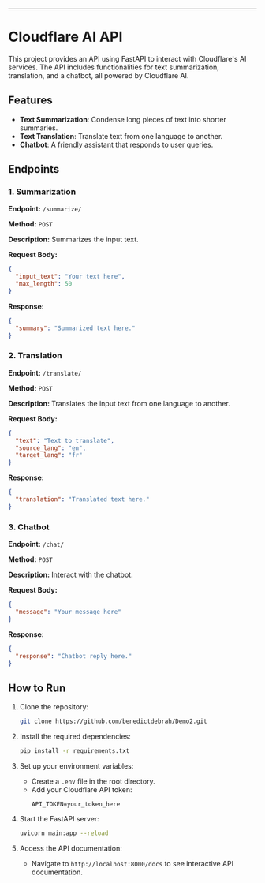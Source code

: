 ---

# Cloudflare AI API

This project provides an API using FastAPI to interact with Cloudflare's AI services. The API includes functionalities for text summarization, translation, and a chatbot, all powered by Cloudflare AI.

## Features

- **Text Summarization**: Condense long pieces of text into shorter summaries.
- **Text Translation**: Translate text from one language to another.
- **Chatbot**: A friendly assistant that responds to user queries.

## Endpoints

### 1. Summarization

**Endpoint:** `/summarize/`

**Method:** `POST`

**Description:** Summarizes the input text.

**Request Body:**
```json
{
  "input_text": "Your text here",
  "max_length": 50
}
```

**Response:**
```json
{
  "summary": "Summarized text here."
}
```

### 2. Translation

**Endpoint:** `/translate/`

**Method:** `POST`

**Description:** Translates the input text from one language to another.

**Request Body:**
```json
{
  "text": "Text to translate",
  "source_lang": "en",
  "target_lang": "fr"
}
```

**Response:**
```json
{
  "translation": "Translated text here."
}
```

### 3. Chatbot

**Endpoint:** `/chat/`

**Method:** `POST`

**Description:** Interact with the chatbot.

**Request Body:**
```json
{
  "message": "Your message here"
}
```

**Response:**
```json
{
  "response": "Chatbot reply here."
}
```

## How to Run

1. Clone the repository:
   ```bash
   git clone https://github.com/benedictdebrah/Demo2.git
   ```

2. Install the required dependencies:
   ```bash
   pip install -r requirements.txt
   ```

3. Set up your environment variables:
   - Create a `.env` file in the root directory.
   - Add your Cloudflare API token:
     ```
     API_TOKEN=your_token_here
     ```

4. Start the FastAPI server:
   ```bash
   uvicorn main:app --reload
   ```

5. Access the API documentation:
   - Navigate to `http://localhost:8000/docs` to see interactive API documentation.

